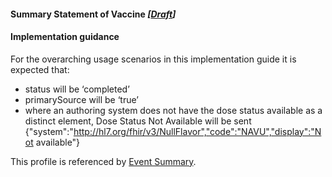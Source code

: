 #### Summary Statement of Vaccine *[[Draft](http://hl7.org/fhir/stu3/valueset-publication-status.html)]*

#### Implementation guidance

For the overarching usage scenarios in this implementation guide it is expected that:

* status will be ‘completed’
* primarySource will be ‘true’
* where an authoring system does not have the dose status available as a distinct element, Dose Status Not Available will be sent {"system":"http://hl7.org/fhir/v3/NullFlavor","code":"NAVU","display":"Not available"}

This profile is referenced by [Event Summary](StructureDefinition-composition-es-1.html).
